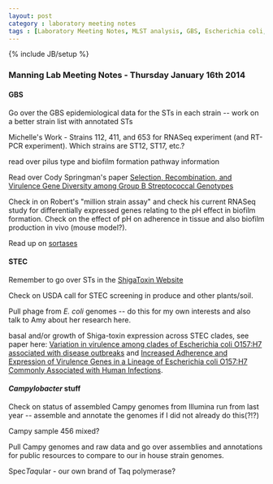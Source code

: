 ```yaml
---
layout: post
category : laboratory meeting notes
tags : [Laboratory Meeting Notes, MLST analysis, GBS, Escherichia coli, Campylobacter]
---
```

{% include JB/setup %}

### Manning Lab Meeting Notes - Thursday January 16th 2014

#### GBS 

Go over the GBS epidemiological data for the STs in each strain -- work on a better strain list with annotated STs

Michelle's Work - Strains 112, 411, and 653 for RNASeq experiment (and RT-PCR experiment).  Which strains are ST12, ST17, etc.?

read over pilus type and biofilm formation pathway information

Read over Cody Springman's paper [Selection, Recombination, and Virulence Gene Diversity among Group B Streptococcal Genotypes](http://jb.asm.org/content/191/17/5419.short)

Check in on Robert's "million strain assay" and check his current RNASeq study for differentially expressed genes relating to the pH effect in biofilm formation.  Check on the effect of pH on adherence in tissue and also biofilm production in vivo (mouse model?).

Read up on [sortases](http://en.wikipedia.org/wiki/Sortase)

#### STEC

Remember to go over STs in the [ShigaToxin Website](www.shigatox.net)

Check on USDA call for STEC screening in produce and other plants/soil.  

Pull phage from _E. coli_ genomes -- do this for my own interests and also talk to Amy about her research here.

basal and/or growth of Shiga-toxin expression across STEC clades, see paper here: [Variation in virulence among clades of Escherichia coli O157:H7 associated with disease outbreaks](http://www.pnas.org/content/105/12/4868.short) and [Increased Adherence and Expression of Virulence Genes in a Lineage of Escherichia coli O157:H7 Commonly Associated with Human Infections](http://www.plosone.org/article/info%3Adoi%2F10.1371%2Fjournal.pone.0010167).

#### _Campylobacter_ stuff

Check on status of assembled Campy genomes from Illumina run from last year -- assemble and annotate the genomes if I did not already do this(?!?)

Campy sample 456 mixed? 

Pull Campy genomes and raw data and go over assemblies and annotations for public resources to compare to our in house strain genomes.

Spec*Taq*ular - our own brand of Taq polymerase?
